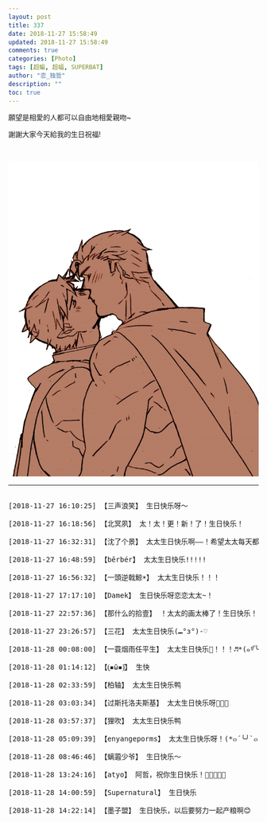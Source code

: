 ```yaml
---
layout: post
title: 337
date: 2018-11-27 15:58:49
updated: 2018-11-27 15:58:49
comments: true
categories: [Photo]
tags: [超蝙, 超蝠, SUPERBAT]
author: "恋_独哲"
description: ""
toc: true
---
```


<p>願望是相愛的人都可以自由地相愛親吻~</p> 
<p>謝謝大家今天給我的生日祝福!</p> 
<p><br /></p>

![](https://raw.githubusercontent.com/alicewish/maple50821/master/img_YW5MWVN1NEpoZFg1c3NJQThUVkdvZnh4RXk0WG0zekJlV3dIYXQrMlowaEpkdklsTjhxUk13PT0.jpg)

---

<pre>

[2018-11-27 16:10:25] 【三声浪笑】 生日快乐呀～

[2018-11-27 16:18:56] 【北冥夙】 太！太！更！新！了！生日快乐！

[2018-11-27 16:32:31] 【沈了个景】 太太生日快乐啊——！希望太太每天都能过的开心！！

[2018-11-27 16:48:59] 【běrbér】 太太生日快乐!!!!!

[2018-11-27 16:56:32] 【一頭逆戟鯨☀︎】 太太生日快乐！！！

[2018-11-27 17:17:10] 【Damek】 生日快乐呀恋恋太太~！

[2018-11-27 22:57:36] 【那什么的拾壹】 ！太太的画太棒了！生日快乐！

[2018-11-27 23:26:57] 【三花】 太太生日快乐(⑉°з°)-♡

[2018-11-28 00:08:00] 【一蓑烟雨任平生】 太太生日快乐🎂！！！♬︎*(๑ºั╰︎╯︎ºั๑)♡︎

[2018-11-28 01:14:12] 【(͔▪̆ω▪̆)͕】 生快

[2018-11-28 02:33:59] 【柏轴】 太太生日快乐鸭

[2018-11-28 03:03:34] 【过斯托洛夫斯基】 太太生日快乐呀🎂🎂🎂

[2018-11-28 03:57:37] 【狸吹】 太太生日快乐鸭

[2018-11-28 05:09:39] 【enyangeporms】 太太生日快乐呀！(*๓´╰╯`๓)♡

[2018-11-28 08:46:46] 【螭蕸少爷】 生日快乐～

[2018-11-28 13:24:16] 【atyo】 阿哲，祝你生日快乐！🌹🎂🎁🎉🎉

[2018-11-28 14:00:59] 【Supernatural】 生日快乐

[2018-11-28 14:22:14] 【墨子盟】 生日快乐，以后要努力一起产粮啊😊

</pre>